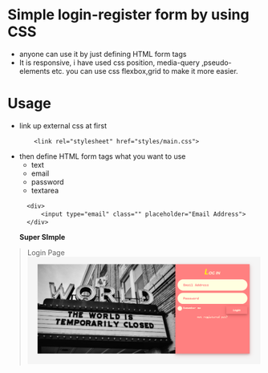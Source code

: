 # Simple login-register form by using CSS  
- anyone can use it by just defining HTML form tags
- It is responsive, i have used css position, media-query ,pseudo-elements etc. you can use css flexbox,grid to make it more easier.

# Usage
* link up external css at first
    ```
        <link rel="stylesheet" href="styles/main.css">
    ```
* then define HTML form tags what you want to use
    * text
    * email
    * password
    * textarea
  ```
    <div>
        <input type="email" class="" placeholder="Email Address">
    </div>
  ```
  __Super SImple__

>Login Page
![Demo Login](/img/demo.png)




